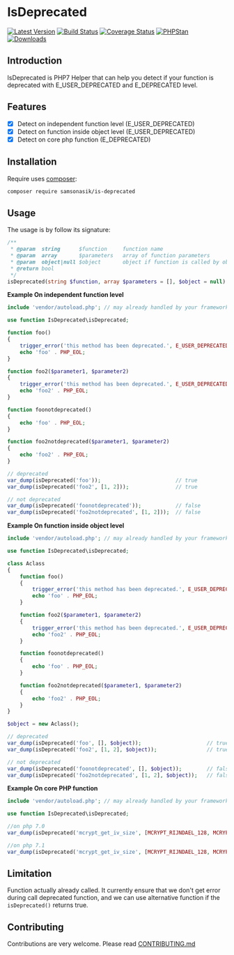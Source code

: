 IsDeprecated
============

[![Latest Version](https://img.shields.io/github/release/samsonasik/IsDeprecated.svg?style=flat-square)](https://github.com/samsonasik/IsDeprecated/releases)
[![Build Status](https://travis-ci.org/samsonasik/IsDeprecated.svg?branch=master)](https://travis-ci.org/samsonasik/IsDeprecated)
[![Coverage Status](https://coveralls.io/repos/github/samsonasik/IsDeprecated/badge.svg?branch=master)](https://coveralls.io/github/samsonasik/IsDeprecated?branch=master)
[![PHPStan](https://img.shields.io/badge/PHPStan-enabled-brightgreen.svg?style=flat)](https://github.com/phpstan/phpstan)
[![Downloads](https://img.shields.io/packagist/dt/samsonasik/is-deprecated.svg?style=flat-square)](https://packagist.org/packages/samsonasik/is-deprecated)

Introduction
------------

IsDeprecated is PHP7 Helper that can help you detect if your function is deprecated with E_USER_DEPRECATED and E_DEPRECATED level.

Features
--------

- [x] Detect on independent function level   (E_USER_DEPRECATED)
- [x] Detect on function inside object level (E_USER_DEPRECATED)
- [x] Detect on core php function            (E_DEPRECATED)

Installation
------------

Require uses [composer](https://getcomposer.org/):

```sh
composer require samsonasik/is-deprecated
```

Usage
-----

The usage is by follow its signature:

```php
/**
 * @param  string      $function     function name
 * @param  array       $parameters   array of function parameters
 * @param  object|null $object       object if function is called by object
 * @return bool
 */
isDeprecated(string $function, array $parameters = [], $object = null): bool
```

**Example On independent function level**

```php
include 'vendor/autoload.php'; // may already handled by your framework

use function IsDeprecated\isDeprecated;

function foo()
{
    trigger_error('this method has been deprecated.', E_USER_DEPRECATED);
    echo 'foo' . PHP_EOL;
}

function foo2($parameter1, $parameter2)
{
    trigger_error('this method has been deprecated.', E_USER_DEPRECATED);
    echo 'foo2' . PHP_EOL;
}

function foonotdeprecated()
{
    echo 'foo' . PHP_EOL;
}

function foo2notdeprecated($parameter1, $parameter2)
{
    echo 'foo2' . PHP_EOL;
}

// deprecated
var_dump(isDeprecated('foo'));                        // true
var_dump(isDeprecated('foo2', [1, 2]));               // true

// not deprecated
var_dump(isDeprecated('foonotdeprecated'));           // false
var_dump(isDeprecated('foo2notdeprecated', [1, 2]));  // false
```

**Example On function inside object level**

```php
include 'vendor/autoload.php'; // may already handled by your framework

use function IsDeprecated\isDeprecated;

class Aclass
{
    function foo()
    {
        trigger_error('this method has been deprecated.', E_USER_DEPRECATED);
        echo 'foo' . PHP_EOL;
    }

    function foo2($parameter1, $parameter2)
    {
        trigger_error('this method has been deprecated.', E_USER_DEPRECATED);
        echo 'foo2' . PHP_EOL;
    }

    function foonotdeprecated()
    {
        echo 'foo' . PHP_EOL;
    }

    function foo2notdeprecated($parameter1, $parameter2)
    {
        echo 'foo2' . PHP_EOL;
    }
}

$object = new Aclass();

// deprecated
var_dump(isDeprecated('foo', [], $object));                     // true
var_dump(isDeprecated('foo2', [1, 2], $object));                // true

// not deprecated
var_dump(isDeprecated('foonotdeprecated', [], $object));        // false
var_dump(isDeprecated('foo2notdeprecated', [1, 2], $object));   // false
```

**Example On core PHP function**

```php
include 'vendor/autoload.php'; // may already handled by your framework

use function IsDeprecated\isDeprecated;

//on php 7.0
var_dump(isDeprecated('mcrypt_get_iv_size', [MCRYPT_RIJNDAEL_128, MCRYPT_MODE_CBC]));  // false

//on php 7.1
var_dump(isDeprecated('mcrypt_get_iv_size', [MCRYPT_RIJNDAEL_128, MCRYPT_MODE_CBC]));  // true
```

Limitation
----------

Function actually already called. It currently ensure that we don't get error during call deprecated function, and we can use alternative function if the `isDeprecated()` returns true.

Contributing
------------
Contributions are very welcome. Please read [CONTRIBUTING.md](https://github.com/samsonasik/IsDeprecated/blob/master/CONTRIBUTING.md)
